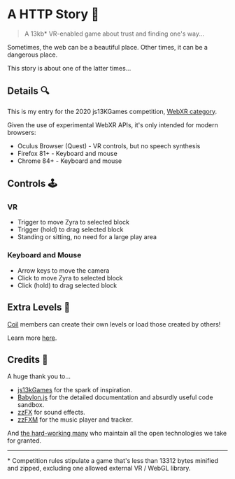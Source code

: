 # A HTTP Story 🧶

> A 13kb\* VR-enabled game about trust and finding one's way...

Sometimes, the web can be a beautiful place. Other times, it can be a dangerous
place.

This story is about one of the latter times...

## Details 🔍

This is my entry for the 2020 js13KGames competition, [WebXR
category](https://js13kgames.com/webxr).

Given the use of experimental WebXR APIs, it's only intended for modern
browsers:

- Oculus Browser (Quest) - VR controls, but no speech synthesis
- Firefox 81+ - Keyboard and mouse
- Chrome 84+ - Keyboard and mouse

## Controls 🕹

### VR

- Trigger to move Zyra to selected block
- Trigger (hold) to drag selected block
- Standing or sitting, no need for a large play area

### Keyboard and Mouse

- Arrow keys to move the camera
- Click to move Zyra to selected block
- Click (hold) to drag selected block

## Extra Levels 🍰

[Coil](https://coil.com/) members can create their own levels or load those
created by others!

Learn more [here](https://github.com/kaizau/an-http-story/tree/master/extras#readme).

## Credits 🙏

A huge thank you to...

- [js13kGames](https://js13kgames.com/) for the spark of inspiration.
- [Babylon.js](https://www.babylonjs.com/) for the detailed documentation and
  absurdly useful code sandbox.
- [zzFX](https://killedbyapixel.github.io/ZzFX/) for sound effects.
- [zzFXM](https://keithclark.github.io/ZzFXM/) for the music player and tracker.

And [the hard-working many](https://xkcd.com/2347/) who maintain all the open
technologies we take for granted.

---

\* Competition rules stipulate a game that's less than 13312 bytes minified and
zipped, excluding one allowed external VR / WebGL library.
